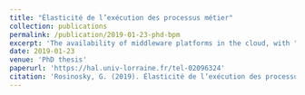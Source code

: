 ```yaml
---
title: "Élasticité de l’exécution des processus métier"
collection: publications
permalink: /publication/2019-01-23-phd-bpm
excerpt: 'The availability of middleware platforms in the cloud, with "transparent" scalability, is a progress for software developers and integrators. They can develop and deploy their applications without worrying about technical details. However, the exploitation cost of a cloud infrastructure can quickly become important. Providers requires methods to reduce this cost by adapting the size of ressources to the needs of the customers. In this thesis, we focus on multi-tenant transactional web applications, more precisely on business processes execution engines. We propose methods allowing to optimize the operational costs of providers of business process execution "as a Service" (BPMaaS) while ensuring a sufficient level of quality of service. This type of application do not scale well because of its persistence tier and of the transactional nature of operations. One must distribute the customers installations in order to optimize the cost, and sometimes move them depending of the needs of the customers. These moves (or migrations) have an impact on the quality of service and they must be limited. First, we propose a method for measuring the size of resources in terms of BPM tasks throughput, and then a method for measuring the impact of migrations we evaluate, thus confirming our hypothesis. We also propose several linear optimization models and heuristics targeting resouce allocation and distribution of customers, while limiting the number of migrations. These models are based on the knowledge of the needs of customers per time slot. We have experimented our three methods on the BPM solution Bonita, and demonstrated that they provide substantial savings on the infrastructure exploitation compared to a basic method.'
date: 2019-01-23
venue: 'PhD thesis'
paperurl: 'https://hal.univ-lorraine.fr/tel-02096324'
citation: 'Rosinosky, G. (2019). Élasticité de l’exécution des processus métier (Doctoral dissertation, Université de Lorraine).'
---
```

